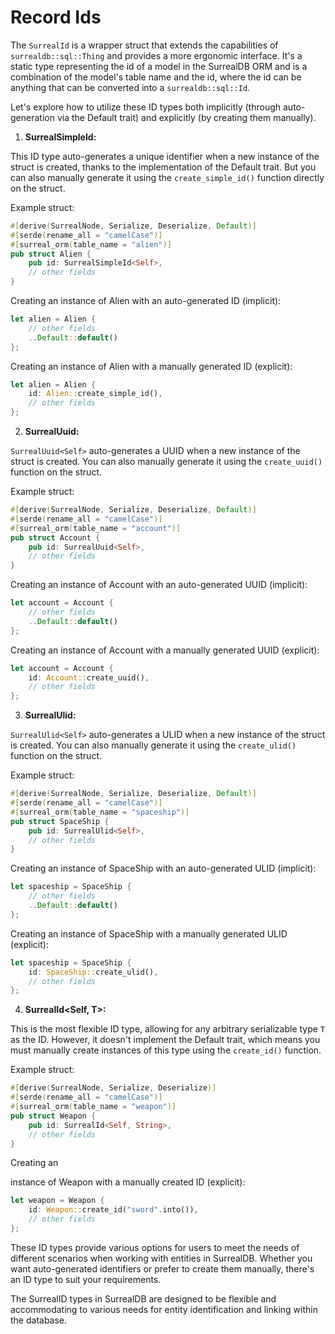 # Record Ids

The `SurrealId` is a wrapper struct that extends the capabilities of
`surrealdb::sql::Thing` and provides a more ergonomic interface. It's a static
type representing the id of a model in the SurrealDB ORM and is a combination of
the model's table name and the id, where the id can be anything that can be
converted into a `surrealdb::sql::Id`.

Let's explore how to utilize these ID types both implicitly (through
auto-generation via the Default trait) and explicitly (by creating them
manually).

1. **SurrealSimpleId<Self>:**

This ID type auto-generates a unique identifier when a new instance of the
struct is created, thanks to the implementation of the Default trait. But you
can also manually generate it using the `create_simple_id()` function directly
on the struct.

Example struct:

```rust
#[derive(SurrealNode, Serialize, Deserialize, Default)]
#[serde(rename_all = "camelCase")]
#[surreal_orm(table_name = "alien")]
pub struct Alien {
    pub id: SurrealSimpleId<Self>,
    // other fields
}
```

Creating an instance of Alien with an auto-generated ID (implicit):

```rust
let alien = Alien {
    // other fields
    ..Default::default()
};
```

Creating an instance of Alien with a manually generated ID (explicit):

```rust
let alien = Alien {
    id: Alien::create_simple_id(),
    // other fields
};
```

2. **SurrealUuid<Self>:**

`SurrealUuid<Self>` auto-generates a UUID when a new instance of the struct is
created. You can also manually generate it using the `create_uuid()` function on
the struct.

Example struct:

```rust
#[derive(SurrealNode, Serialize, Deserialize, Default)]
#[serde(rename_all = "camelCase")]
#[surreal_orm(table_name = "account")]
pub struct Account {
    pub id: SurrealUuid<Self>,
    // other fields
}
```

Creating an instance of Account with an auto-generated UUID (implicit):

```rust
let account = Account {
    // other fields
    ..Default::default()
};
```

Creating an instance of Account with a manually generated UUID (explicit):

```rust
let account = Account {
    id: Account::create_uuid(),
    // other fields
};
```

3. **SurrealUlid<Self>:**

`SurrealUlid<Self>` auto-generates a ULID when a new instance of the struct is
created. You can also manually generate it using the `create_ulid()` function on
the struct.

Example struct:

```rust
#[derive(SurrealNode, Serialize, Deserialize, Default)]
#[serde(rename_all = "camelCase")]
#[surreal_orm(table_name = "spaceship")]
pub struct SpaceShip {
    pub id: SurrealUlid<Self>,
    // other fields
}
```

Creating an instance of SpaceShip with an auto-generated ULID (implicit):

```rust
let spaceship = SpaceShip {
    // other fields
    ..Default::default()
};
```

Creating an instance of SpaceShip with a manually generated ULID (explicit):

```rust
let spaceship = SpaceShip {
    id: SpaceShip::create_ulid(),
    // other fields
};
```

4. **SurrealId<Self, T>:**

This is the most flexible ID type, allowing for any arbitrary serializable type
`T` as the ID. However, it doesn't implement the Default trait, which means you
must manually create instances of this type using the `create_id()` function.

Example struct:

```rust
#[derive(SurrealNode, Serialize, Deserialize)]
#[serde(rename_all = "camelCase")]
#[surreal_orm(table_name = "weapon")]
pub struct Weapon {
    pub id: SurrealId<Self, String>,
    // other fields
}
```

Creating an

instance of Weapon with a manually created ID (explicit):

```rust
let weapon = Weapon {
    id: Weapon::create_id("sword".into()),
    // other fields
};
```

These ID types provide various options for users to meet the needs of different
scenarios when working with entities in SurrealDB. Whether you want
auto-generated identifiers or prefer to create them manually, there's an ID type
to suit your requirements.

The SurrealID types in SurrealDB are designed to be flexible and accommodating
to various needs for entity identification and linking within the database.
